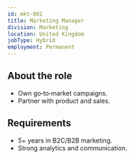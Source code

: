 ```yaml
---
id: mkt-001
title: Marketing Manager
division: Marketing
location: United Kingdom
jobType: Hybrid
employment: Permanent
---
```


## About the role

- Own go‑to‑market campaigns.
- Partner with product and sales.

## Requirements

- 5+ years in B2C/B2B marketing.
- Strong analytics and communication.


